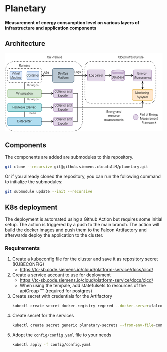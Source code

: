 # Planetary

#### Measurement of energy consumption level on various layers of infrastructure and application components

## Architecture

<img src="architecture.png" alt="" style="height: 250px"/>

## Components

The components are added are submodules to this repository.

```bash
git clone --recursive git@github.siemens.cloud:ALM/planetary.git
```

Or if you already cloned the repository, you can run the following command to initialize the submodules:

```bash
git submodule update --init --recursive
```

## K8s deployment

The deployment is automated using a Github Action but requires some initial setup.
The action is triggered by a push to the main branch.
The action will build the docker images and push them to the Falcon Artifactory and afterwards deploy the application to
the cluster.

### Requirements

1. Create a kubeconfig file for the cluster and save it as repository secret (KUBECONFIG)
    - https://tc-sb.code.siemens.io/cloud/platform-service/docs/cicd/
2. Create a service account to use for deployment
    - https://tc-sb.code.siemens.io/cloud/platform-service/docs/cicd/
    - When using the tempale, add statefulsets to resources of the apiGroup "" (required for postgres)
3. Create secret with credentials for the Artifactory
   ```bash
   kubectl create secret docker-registry regcred --docker-server=falcon.rtf-alm.siemens.cloud --docker-username=<usename> --docker-password=<password> --docker-email=<mail>
   ```
4. Create secret for the services
   ```bash
   kubectl create secret generic planetary-secrets --from-env-file=config/.secrets
   ```
5. Adopt the ```config/config.yaml``` file to your needs
   ```bash
   kubectl apply -f config/config.yaml
   ```




